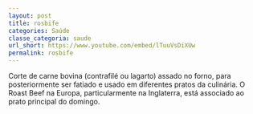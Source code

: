 ```yaml
---
layout: post
title: rosbife
categories: Saúde
classe_categoria: saude
url_short: https://www.youtube.com/embed/lTuuVsDiXUw
permalink: rosbife
---
```

Corte de carne bovina (contrafilé ou lagarto) assado no forno, para posteriormente ser fatiado e usado em diferentes pratos da culinária. O Roast Beef na Europa, particularmente na Inglaterra, está associado ao prato principal do domingo.

